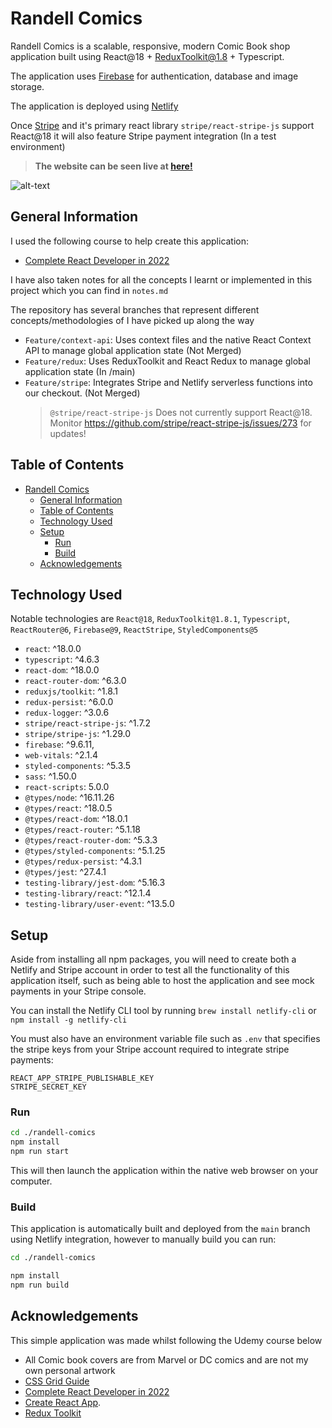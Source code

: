 # Randell Comics

Randell Comics is a scalable, responsive, modern Comic Book shop application built using React@18 + ReduxToolkit@1.8 + Typescript.

The application uses [Firebase](https://firebase.google.com/) for authentication, database and image storage.

The application is deployed using [Netlify](https://www.netlify.com/)

Once [Stripe](https://stripe.com/au) and it's primary react library `stripe/react-stripe-js` support React@18 it will also feature Stripe payment integration (In a test environment)

> <b>The website can be seen live at [here!](https://unrivaled-naiad-04eaf8.netlify.app/)</b>

![alt-text](https://github.com/prandell/randell-comics/blob/main/screenshots/screen-shot.png)

## General Information

I used the following course to help create this application:

- [Complete React Developer in 2022](https://deloittedevelopment.udemy.com/course/complete-react-developer-zero-to-mastery/)

I have also taken notes for all the concepts I learnt or implemented in this project which you can find in `notes.md`

The repository has several branches that represent different concepts/methodologies of I have picked up along the way

- `Feature/context-api`: Uses context files and the native React Context API to manage global application state (Not Merged)
- `Feature/redux`: Uses ReduxToolkit and React Redux to manage global application state (In /main)
- `Feature/stripe`: Integrates Stripe and Netlify serverless functions into our checkout. (Not Merged)
  > `@stripe/react-stripe-js` Does not currently support React@18. Monitor https://github.com/stripe/react-stripe-js/issues/273 for updates!

## Table of Contents

- [Randell Comics](#Randell-Comics)
  - [General Information](#general-information)
  - [Table of Contents](#table-of-contents)
  - [Technology Used](#technology-used)
  - [Setup](#setup)
    - [Run](#run)
    - [Build](#build)
  - [Acknowledgements](#acknowledgements)

## Technology Used

Notable technologies are `React@18`, `ReduxToolkit@1.8.1`, `Typescript`, `ReactRouter@6`, `Firebase@9`, `ReactStripe`, `StyledComponents@5`

- `react`: ^18.0.0
- `typescript`: ^4.6.3
- `react-dom`: ^18.0.0
- `react-router-dom`: ^6.3.0
- `reduxjs/toolkit`: ^1.8.1
- `redux-persist`: ^6.0.0
- `redux-logger`: ^3.0.6
- `stripe/react-stripe-js`: ^1.7.2
- `stripe/stripe-js`: ^1.29.0
- `firebase`: ^9.6.11,
- `web-vitals`: ^2.1.4
- `styled-components`: ^5.3.5
- `sass`: ^1.50.0
- `react-scripts`: 5.0.0
- `@types/node`: ^16.11.26
- `@types/react`: ^18.0.5
- `@types/react-dom`: ^18.0.1
- `@types/react-router`: ^5.1.18
- `@types/react-router-dom`: ^5.3.3
- `@types/styled-components`: ^5.1.25
- `@types/redux-persist`: ^4.3.1
- `@types/jest`: ^27.4.1
- `testing-library/jest-dom`: ^5.16.3
- `testing-library/react`: ^12.1.4
- `testing-library/user-event`: ^13.5.0

## Setup

Aside from installing all npm packages, you will need to create both a Netlify and Stripe account in order to test all the functionality of this application itself, such as being able to host the application and see mock payments in your Stripe console.

You can install the Netlify CLI tool by running `brew install netlify-cli` or `npm install -g netlify-cli`

You must also have an environment variable file such as `.env` that specifies the stripe keys from your Stripe account required to integrate stripe payments:

```
REACT_APP_STRIPE_PUBLISHABLE_KEY
STRIPE_SECRET_KEY
```

### Run

```bash
cd ./randell-comics
npm install
npm run start
```

This will then launch the application within the native web browser on your computer.

### Build

This application is automatically built and deployed from the `main` branch using Netlify integration, however to manually build you can run:

```bash
cd ./randell-comics

npm install
npm run build
```

## Acknowledgements

This simple application was made whilst following the Udemy course below

- All Comic book covers are from Marvel or DC comics and are not my own personal artwork
- [CSS Grid Guide](https://css-tricks.com/snippets/css/complete-guide-grid/)
- [Complete React Developer in 2022](https://deloittedevelopment.udemy.com/course/complete-react-developer-zero-to-mastery/)
- [Create React App](https://github.com/facebook/create-react-app).
- [Redux Toolkit](https://redux-toolkit.js.org/)
